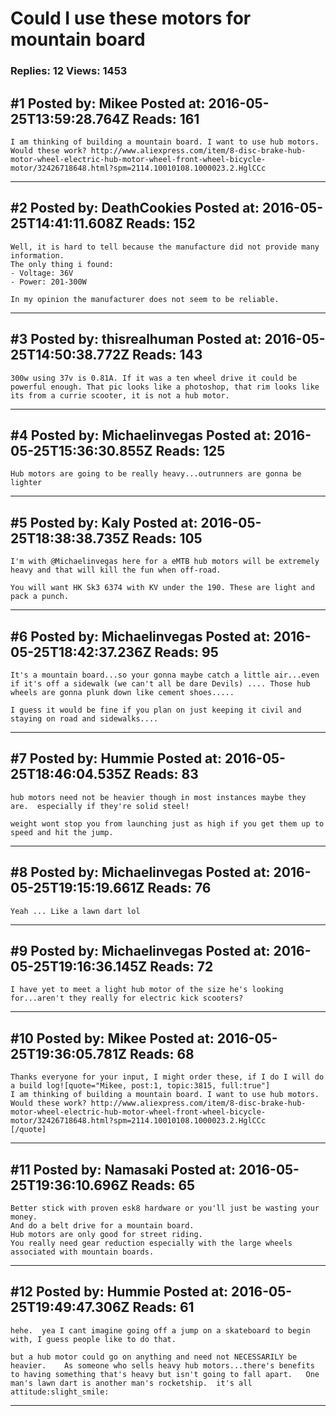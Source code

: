 # Could I use these motors for mountain board

### Replies: 12 Views: 1453

## \#1 Posted by: Mikee Posted at: 2016-05-25T13:59:28.764Z Reads: 161

```
I am thinking of building a mountain board. I want to use hub motors. Would these work? http://www.aliexpress.com/item/8-disc-brake-hub-motor-wheel-electric-hub-motor-wheel-front-wheel-bicycle-motor/32426718648.html?spm=2114.10010108.1000023.2.HglCCc
```

---
## \#2 Posted by: DeathCookies Posted at: 2016-05-25T14:41:11.608Z Reads: 152

```
Well, it is hard to tell because the manufacture did not provide many information.
The only thing i found:
- Voltage: 36V
- Power: 201-300W

In my opinion the manufacturer does not seem to be reliable.
```

---
## \#3 Posted by: thisrealhuman Posted at: 2016-05-25T14:50:38.772Z Reads: 143

```
300w using 37v is 0.81A. If it was a ten wheel drive it could be powerful enough. That pic looks like a photoshop, that rim looks like its from a currie scooter, it is not a hub motor.
```

---
## \#4 Posted by: Michaelinvegas Posted at: 2016-05-25T15:36:30.855Z Reads: 125

```
Hub motors are going to be really heavy...outrunners are gonna be lighter
```

---
## \#5 Posted by: Kaly Posted at: 2016-05-25T18:38:38.735Z Reads: 105

```
I'm with @Michaelinvegas here for a eMTB hub motors will be extremely heavy and that will kill the fun when off-road. 

You will want HK Sk3 6374 with KV under the 190. These are light and pack a punch.
```

---
## \#6 Posted by: Michaelinvegas Posted at: 2016-05-25T18:42:37.236Z Reads: 95

```
It's a mountain board...so your gonna maybe catch a little air...even if it's off a sidewalk (we can't all be dare Devils) .... Those hub wheels are gonna plunk down like cement shoes.....

I guess it would be fine if you plan on just keeping it civil and staying on road and sidewalks....
```

---
## \#7 Posted by: Hummie Posted at: 2016-05-25T18:46:04.535Z Reads: 83

```
hub motors need not be heavier though in most instances maybe they are.  especially if they're solid steel!
  
weight wont stop you from launching just as high if you get them up to speed and hit the jump.
```

---
## \#8 Posted by: Michaelinvegas Posted at: 2016-05-25T19:15:19.661Z Reads: 76

```
Yeah ... Like a lawn dart lol
```

---
## \#9 Posted by: Michaelinvegas Posted at: 2016-05-25T19:16:36.145Z Reads: 72

```
I have yet to meet a light hub motor of the size he's looking for...aren't they really for electric kick scooters?
```

---
## \#10 Posted by: Mikee Posted at: 2016-05-25T19:36:05.781Z Reads: 68

```
Thanks everyone for your input, I might order these, if I do I will do a build log![quote="Mikee, post:1, topic:3815, full:true"]
I am thinking of building a mountain board. I want to use hub motors. Would these work? http://www.aliexpress.com/item/8-disc-brake-hub-motor-wheel-electric-hub-motor-wheel-front-wheel-bicycle-motor/32426718648.html?spm=2114.10010108.1000023.2.HglCCc
[/quote]
```

---
## \#11 Posted by: Namasaki Posted at: 2016-05-25T19:36:10.696Z Reads: 65

```
Better stick with proven esk8 hardware or you'll just be wasting your money.
And do a belt drive for a mountain board. 
Hub motors are only good for street riding. 
You really need gear reduction especially with the large wheels associated with mountain boards.
```

---
## \#12 Posted by: Hummie Posted at: 2016-05-25T19:49:47.306Z Reads: 61

```
hehe.  yea I cant imagine going off a jump on a skateboard to begin with, I guess people like to do that.

but a hub motor could go on anything and need not NECESSARILY be heavier.    As someone who sells heavy hub motors...there's benefits to having something that's heavy but isn't going to fall apart.   One man's lawn dart is another man's rocketship.  it's all attitude:slight_smile:
```

---
